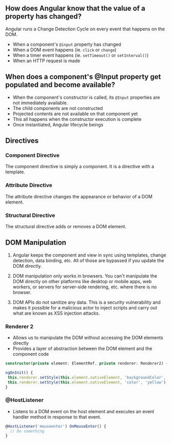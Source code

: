 ## How does Angular know that the value of a property has changed?
Angular runs a Change Detection Cycle on every event that happens on the DOM.
- When a component's `@input` property has changed
- When a DOM event happens (ie. `click` or `change`)
- When a timer event happens (ie. `setTimeout()` or `setInterval()`)
- When an HTTP request is made

## When does a component's @Input property get populated and become available?
- When the component's constructor is called, its `@Input` properties are not immediately available.
- The child components are not constructed
- Projected contents are not available on that component yet
 - This all happens when the constructor execution is complete
 - Once instantiated, Angular lifecycle beings

 ## Directives

 ### Component Directive
 The component directive is simply a component. It is a directive with a template.

 ### Attribute Directive
 The attribute directive changes the appearance or behavior of a DOM element.

 ### Structural Directive
 The structural directive adds or removes a DOM element.

 ## DOM Manipulation

 1. Angular keeps the component and view in sync using templates, change detection, data binding, etc. All of those are bypassed if you update the DOM directly.

 2. DOM manipulation only works in browsers. You can't manipulate the DOM directly on other platforms like desktop or mobile apps, web workers, or servers for server-side rendering, etc. where there is no browser.

 3. DOM APIs do not sanitize any data. This is a security vulnerability and makes it possible for a malicious actor to inject scripts and carry out what are known as XSS injection attacks.

 ### Renderer 2

- Allows us to manipulate the DOM without accessing the DOM elements directly
- Provides a layer of abstraction between the DOM element and the component code

 ```TypeScript
constructor(private element: ElementRef, private renderer: Renderer2) {}

ngOnInit() {
  this.renderer.setStyle(this.element.nativeElement, 'backgroundColor', '#36454F');
  this.renderer.setStyle(this.element.nativeElement, 'color', 'yellow');
}
 ```

### @HostListener

- Listens to a DOM event on the host element and executes an event handler method in response to that event.

```TypeScript
@HostListener('mouseenter') OnMouseEnter() {
  // Do something
}
```